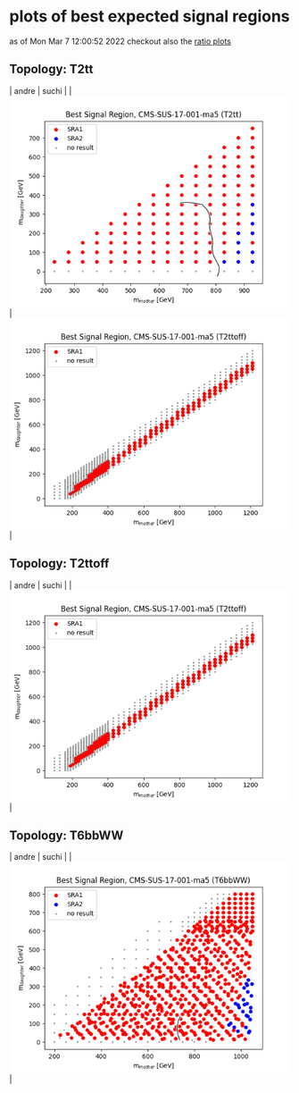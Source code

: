# plots of best expected signal regions
as of Mon Mar  7 12:00:52 2022
checkout also the [ratio plots](README.md)

## Topology: T2tt

| andre | suchi |
| <img src="bestSR_CMS-SUS-17-001-ma5_T2tt.png" /> | <img src="bestSR_CMS-SUS-17-001-ma5_T2ttoff.png" /> |

## Topology: T2ttoff

| andre | suchi |
| <img src="bestSR_CMS-SUS-17-001-ma5_T2ttoff.png" /> |

## Topology: T6bbWW

| andre | suchi |
| <img src="bestSR_CMS-SUS-17-001-ma5_T6bbWW.png" /> |

